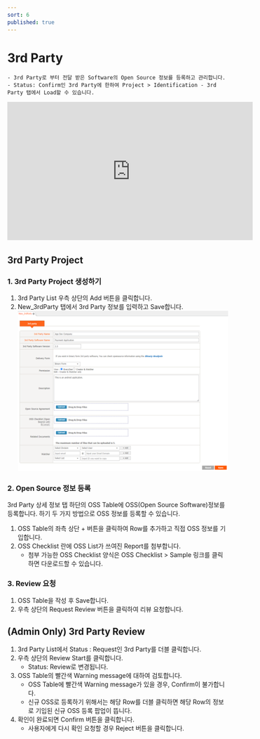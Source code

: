 ```yaml
---
sort: 6
published: true
---
```

# 3rd Party
```note
- 3rd Party로 부터 전달 받은 Software의 Open Source 정보를 등록하고 관리합니다.
- Status: Confirm인 3rd Party에 한하여 Project > Identification - 3rd Party 탭에서 Load할 수 있습니다. 
```
<iframe width="560" height="315" src="https://www.youtube.com/embed/U1u1jnQp5Bc" title="YouTube video player" frameborder="0" allow="accelerometer; autoplay; clipboard-write; encrypted-media; gyroscope; picture-in-picture" allowfullscreen></iframe>

## 3rd Party Project 
### 1. 3rd Party Project 생성하기
1. 3rd Party List 우측 상단의 Add 버튼을 클릭합니다.
2. New_3rdParty 탭에서 3rd Party 정보를 입력하고 Save합니다.  
    ![new_tab](images/3_3rd_new.png)

### 2. Open Source 정보 등록
3rd Party 상세 정보 탭 하단의 OSS Table에 OSS(Open Source Software)정보를 등록합니다. 
하기 두 가지 방법으로 OSS 정보를 등록할 수 있습니다. 
1. OSS Table의 좌측 상단 + 버튼을 클릭하여 Row를 추가하고 직접 OSS 정보를 기입합니다.
2. OSS Checklist 란에 OSS List가 쓰여진 Report를 첨부합니다. 
    - 첨부 가능한 OSS Checklist 양식은 OSS Checklist > Sample 링크를 클릭하면 다운로드할 수 있습니다.   

### 3. Review 요청
1. OSS Table을 작성 후 Save합니다. 
2. 우측 상단의 Request Review 버튼을 클릭하여 리뷰 요청합니다. 

## (Admin Only) 3rd Party Review
1. 3rd Party List에서 Status : Request인 3rd Party를 더블 클릭합니다. 
2. 우측 상단의 Review Start를 클릭합니다. 
    - Status: Review로 변경됩니다. 
3. OSS Table의 빨간색 Warning message에 대하여 검토합니다. 
    - OSS Table에 빨간색 Warning message가 있을 경우, Confirm이 불가합니다. 
    - 신규 OSS로 등록하기 위해서는 해당 Row를 더블 클릭하면 해당 Row의 정보로 기입된 신규 OSS 등록 팝업이 뜹니다. 
4. 확인이 완료되면 Confirm 버튼을 클릭합니다.   
    - 사용자에게 다시 확인 요청할 경우 Reject 버튼을 클릭합니다.



